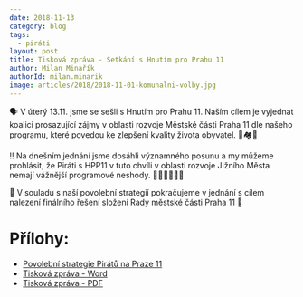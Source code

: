 ```yaml
---
date: 2018-11-13
category: blog
tags:
  - piráti
layout: post
title: Tisková zpráva - Setkání s Hnutím pro Prahu 11
author: Milan Minařík
authorId: milan.minarik
image: articles/2018/2018-11-01-komunalni-volby.jpg
---
```

🗣️ V úterý 13.11. jsme se sešli s Hnutím pro Prahu 11. Naším cílem je vyjednat koalici prosazující zájmy v oblasti rozvoje Městské části Praha 11 dle našeho programu, které povedou ke zlepšení kvality života obyvatel. 🏡🏘️🏡

‼️ Na dnešním jednání jsme dosáhli významného posunu a my můžeme prohlásit, že Piráti s HPP11 v tuto chvíli v oblasti rozvoje Jižního Města nemají vážnější programové neshody. 🙋‍♂️🙋‍♀️🙋‍♂️

🏴 V souladu s naší povolební strategií pokračujeme v jednání s cílem nalezení finálního řešení složení Rady městské části Praha 11 🏫

# Přílohy: 

- [Povolební strategie Pirátů na Praze 11](/komunalni-volby-2018/povolebni-strategie)
- [Tisková zpráva - Word](/assets/doc/tz-pirati-praha-11-181101.docx)
- [Tisková zpráva - PDF](/assets/pdf/tz-pirati-praha-11-181101.pdf)